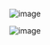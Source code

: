 ![image](https://github.com/larkes-cyber/CryptoViewerMultiplatform/assets/79082708/5812bb9a-6042-453b-b291-1841060d513f)

![image](https://github.com/larkes-cyber/CryptoViewerMultiplatform/assets/79082708/74b0a802-84f8-4531-8dcc-83ef59f43e8d)

